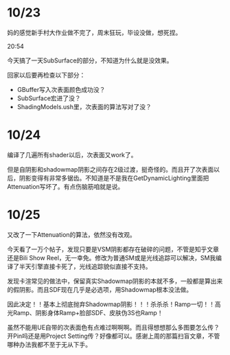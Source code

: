 # 10/23

妈的感觉新手村大作业做不完了，周末狂玩，毕设没做，想死捏。

20:54

今天搞了一天SubSurface的部分，不知道为什么就是没效果。

回家以后要再检查以下部分：

- GBuffer写入次表面颜色成功没？
- SubSurface宏进了没？
- ShadingModels.ush里，次表面的算法写对了没？

# 10/24

编译了几遍所有shader以后，次表面又work了。

但是自阴影和shadowmap阴影之间存在2级过渡，挺奇怪的。而且开了次表面以后，阴影变得有非常多锯齿。不知道是不是我在GetDynamicLighting里面把Attenuation写坏了。有点伤脑筋咱就是说。

# 10/25

又改了一下Attenuation的算法，依然没有改观。

今天看了一万个帖子，发现只要是VSM阴影都存在破碎的问题，不管是知乎文章还是Bili Show Reel，无一幸免。修改为普通SM或是光线追踪可以解决，SM我编译了半天引擎直接卡死了，光线追踪貌似直接不支持。

发现卡渲常见的做法中，保留真实Shadowmap阴影的本就不多，一般都是算出来的假阴影。而且SDF现在几乎是必选项，用Shadowmap根本没法做。

因此决定！！基本上彻底抛弃Shadowmap阴影！！！杀杀杀！Ramp一切！！高光Ramp、阴影身体Ramp+脸部SDF、皮肤伪3S也Ramp！

虽然不能用UE自带的次表面色有点难过啊啊啊。而且得想想那么多图要怎么传？开Pin吗还是用Project Setting传？好像都可以。感谢上周的那篇扫盲文章，不管哪种办法我都不至于无从下手。